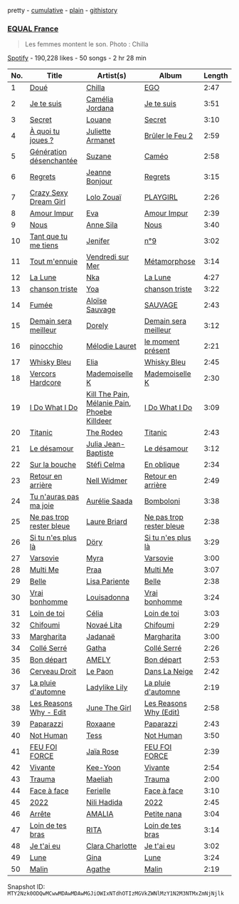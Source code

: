 pretty - [cumulative](/playlists/cumulative/37i9dQZF1DX4kZR8vL5oVX.md) - [plain](/playlists/plain/37i9dQZF1DX4kZR8vL5oVX) - [githistory](https://github.githistory.xyz/mackorone/spotify-playlist-archive/blob/main/playlists/plain/37i9dQZF1DX4kZR8vL5oVX)

### [EQUAL France](https://open.spotify.com/playlist/37i9dQZF1DX4kZR8vL5oVX)

> Les femmes montent le son\. Photo : Chilla

[Spotify](https://open.spotify.com/user/spotify) - 190,228 likes - 50 songs - 2 hr 28 min

| No. | Title | Artist(s) | Album | Length |
|---|---|---|---|---|
| 1 | [Doué](https://open.spotify.com/track/5RA8lfUpypk40aqp1CIYSQ) | [Chilla](https://open.spotify.com/artist/1ywkNtrO3WGuwaehqxyjAO) | [EGO](https://open.spotify.com/album/451uEKAXSbMJ5Pry6mIANM) | 2:47 |
| 2 | [Je te suis](https://open.spotify.com/track/2DmBSeEJb5w4tbRBbeMUtX) | [Camélia Jordana](https://open.spotify.com/artist/2XkCa3HcntokIgOP5N3QO7) | [Je te suis](https://open.spotify.com/album/0bE8mQcuz25d7HS1cR2fck) | 3:51 |
| 3 | [Secret](https://open.spotify.com/track/3g8XEpjHvbt2KfilEIh0Jj) | [Louane](https://open.spotify.com/artist/7wjeXCtRND2ZdKfMJFu6JC) | [Secret](https://open.spotify.com/album/2uWPQsd3smibQTkgcjOUyw) | 3:10 |
| 4 | [À quoi tu joues ?](https://open.spotify.com/track/0kNmrNDkohPkspb6hqgZzt) | [Juliette Armanet](https://open.spotify.com/artist/61CPKXT0bcKj8MKTNTMOXa) | [Brûler le Feu 2](https://open.spotify.com/album/4cpqnqV7914MH1bGNqbS0t) | 2:59 |
| 5 | [Génération désenchantée](https://open.spotify.com/track/5yeCYJzFykj421kaSz6htN) | [Suzane](https://open.spotify.com/artist/00CTomLgA78xvwEwL0woWx) | [Caméo](https://open.spotify.com/album/5QXZkChgcFRZ6cUAehwUfp) | 2:58 |
| 6 | [Regrets](https://open.spotify.com/track/7vVr5S1IiJAnNr1DQ1Pzcx) | [Jeanne Bonjour](https://open.spotify.com/artist/69RTXNHpm2vfbE6xBVuC4u) | [Regrets](https://open.spotify.com/album/6gQjMSxtHKyYPc38PSNbJv) | 3:15 |
| 7 | [Crazy Sexy Dream Girl](https://open.spotify.com/track/34zZugFmhTGDTO61jT8lyX) | [Lolo Zouaï](https://open.spotify.com/artist/2qDIR2WlcW3llkGqJWg9VJ) | [PLAYGIRL](https://open.spotify.com/album/0hKVypyK1PsoVe3Rjvml0X) | 2:26 |
| 8 | [Amour Impur](https://open.spotify.com/track/1T1WSQmKGz4YBUyEPJIrVs) | [Eva](https://open.spotify.com/artist/5nH2klYTzn8CNvUv1GOGQO) | [Amour Impur](https://open.spotify.com/album/7JG5zurCpn1gZP8pkygG9O) | 2:39 |
| 9 | [Nous](https://open.spotify.com/track/2zHTKPHqtAxOnp7xumMjx9) | [Anne Sila](https://open.spotify.com/artist/0GejADUuCXsh3pOsfTqHv5) | [Nous](https://open.spotify.com/album/0L86XWocBu0m2YNPRHcO6c) | 3:40 |
| 10 | [Tant que tu me tiens](https://open.spotify.com/track/3gI7ilOBQvN4jvN7gpLr0D) | [Jenifer](https://open.spotify.com/artist/7p0bICJNx2HM4jS28qexvv) | [n°9](https://open.spotify.com/album/51K9i8FXf6WkGZG1hNhxNO) | 3:02 |
| 11 | [Tout m'ennuie](https://open.spotify.com/track/2tGnmde5psWfpwxjAApQ42) | [Vendredi sur Mer](https://open.spotify.com/artist/0wuuYZFptujAsRthrdea2B) | [Métamorphose](https://open.spotify.com/album/4oMACluGt3023RPODJv1ex) | 3:14 |
| 12 | [La Lune](https://open.spotify.com/track/5r3i5CyyUnqz4wejDxgxNJ) | [Nka](https://open.spotify.com/artist/1iuyyjgdZEj54Y1vd5SyKz) | [La Lune](https://open.spotify.com/album/6xFa7nj9xqU5YUL5ivUGPz) | 4:27 |
| 13 | [chanson triste](https://open.spotify.com/track/5WFiYXOtO5u45X5mLv6ckW) | [Yoa](https://open.spotify.com/artist/7d1ctWXfrUvAe804Zld3Gy) | [chanson triste](https://open.spotify.com/album/1QurzPgalUkcteDy3b6DUm) | 3:22 |
| 14 | [Fumée](https://open.spotify.com/track/4WPxsbif1zIetQsn6xhCHl) | [Aloïse Sauvage](https://open.spotify.com/artist/5LYSuLVsB6OVxkDY107AyQ) | [SAUVAGE](https://open.spotify.com/album/36m6tjnui4wYIIq8IVFCfH) | 2:43 |
| 15 | [Demain sera meilleur](https://open.spotify.com/track/1bW75jzYfLn2lk3tqG2xFA) | [Dorely](https://open.spotify.com/artist/7zEvemWd0At54LjzE5SQnl) | [Demain sera meilleur](https://open.spotify.com/album/52frjdJ4mvhb132sTdAGX8) | 3:12 |
| 16 | [pinocchio](https://open.spotify.com/track/4xIbk0ddlFGhrvSIwJZjNQ) | [Mélodie Lauret](https://open.spotify.com/artist/4gceoi6b3eqGyx9dLQU1S4) | [le moment présent](https://open.spotify.com/album/6bua9gpCXAZGQ4vNXd8U34) | 2:21 |
| 17 | [Whisky Bleu](https://open.spotify.com/track/3J9I7alwxBzR1Io1zRZcyW) | [Elia](https://open.spotify.com/artist/5KbznS5SUZOb7skpdIO9J6) | [Whisky Bleu](https://open.spotify.com/album/3XQx1XHa38eVoxkzDYfYLr) | 2:45 |
| 18 | [Vercors Hardcore](https://open.spotify.com/track/3Pq88yBYnC3zqYBOcu2om9) | [Mademoiselle K](https://open.spotify.com/artist/5O2FUMAWxdTikjoCBAXrNI) | [Mademoiselle K](https://open.spotify.com/album/1tl4KXoXQ32sV2CEzZbKCt) | 2:30 |
| 19 | [I Do What I Do](https://open.spotify.com/track/0TOVkboCEXt9bygu6wxoC7) | [Kill The Pain](https://open.spotify.com/artist/2HdD6RZrZ6YPMnzgP23KhL), [Mélanie Pain](https://open.spotify.com/artist/2Sk0H4rS0QuQESESHELFy0), [Phoebe Killdeer](https://open.spotify.com/artist/318VpIRUWele6jD0k3ldkT) | [I Do What I Do](https://open.spotify.com/album/7LARMgMQu0B3ApNs1RvBdT) | 3:09 |
| 20 | [Titanic](https://open.spotify.com/track/3U7na9Ffvvi3MGeXKKIzTJ) | [The Rodeo](https://open.spotify.com/artist/66g3ybCzTYusaxjoARIBEw) | [Titanic](https://open.spotify.com/album/7mJmjMSZzPr18KGw2IqsrL) | 2:43 |
| 21 | [Le désamour](https://open.spotify.com/track/1wfjnuat2Q1Cu26gAFUkkF) | [Julia Jean\-Baptiste](https://open.spotify.com/artist/6YJvTbBj1vgz35rqWrhv81) | [Le désamour](https://open.spotify.com/album/2NVuH0yi3YEkBwUFMSnGj2) | 3:12 |
| 22 | [Sur la bouche](https://open.spotify.com/track/2JcdASzRrYLUEDXmYEjsza) | [Stéfi Celma](https://open.spotify.com/artist/0fMSqSfAS3Bv91cw1QBkXZ) | [En oblique](https://open.spotify.com/album/0xwFdidobkl3J81brjW8Wf) | 2:34 |
| 23 | [Retour en arrière](https://open.spotify.com/track/7bsl7BIb8E9oJ3l94yT3yn) | [Nell Widmer](https://open.spotify.com/artist/3Wt1O2klP0ptRHnUwBjQx2) | [Retour en arrière](https://open.spotify.com/album/7HYHgBMe7zOgzKz6WPneQq) | 2:49 |
| 24 | [Tu n'auras pas ma joie](https://open.spotify.com/track/7BvhYJwdF46X2Aqj8jaOQW) | [Aurélie Saada](https://open.spotify.com/artist/4hXlAArOvdCE7yvxblLjHh) | [Bomboloni](https://open.spotify.com/album/5Itu8V38Ccox3hjwqmmwGW) | 3:38 |
| 25 | [Ne pas trop rester bleue](https://open.spotify.com/track/5UZTTzRUk5NgF1Yaj1ukG6) | [Laure Briard](https://open.spotify.com/artist/01kBbtD0A37qtJ9EdA3Fm1) | [Ne pas trop rester bleue](https://open.spotify.com/album/6UpuiTH20qHXgwBTQjcZDx) | 2:38 |
| 26 | [Si tu n'es plus là](https://open.spotify.com/track/37ZGXeDWu9h8RnipTVPc19) | [Döry](https://open.spotify.com/artist/0cZJ5gjr184hSsTcm7PNBK) | [Si tu n'es plus là](https://open.spotify.com/album/3WAiyrlWcXlwxt1mQzcay7) | 3:29 |
| 27 | [Varsovie](https://open.spotify.com/track/38iBpIPp9BJMgNcThAhCsV) | [Myra](https://open.spotify.com/artist/0CREEnqrPXZUTyHKATsUWE) | [Varsovie](https://open.spotify.com/album/6LS1kGB22Bi1opGNzvA4zr) | 3:00 |
| 28 | [Multi Me](https://open.spotify.com/track/7wDFQIHLxYQfesycPsTlNg) | [Praa](https://open.spotify.com/artist/2BEp4lORHjjxT1zuqRTxIt) | [Multi Me](https://open.spotify.com/album/2bhbDzxU7edA40Hjii0ZYJ) | 3:07 |
| 29 | [Belle](https://open.spotify.com/track/02MJ7tsWDTcZSADrruVhIV) | [Lisa Pariente](https://open.spotify.com/artist/2D15WFlWJuCeEGC1LGss6X) | [Belle](https://open.spotify.com/album/3g5nDsYn2YjfR37RPYSVzG) | 2:38 |
| 30 | [Vrai bonhomme](https://open.spotify.com/track/2js0MRfvf1lSSSKBae944f) | [Louisadonna](https://open.spotify.com/artist/6KeEXdNCF2wHQ1kT3seHO1) | [Vrai bonhomme](https://open.spotify.com/album/3enMo9DaxpjQ44dn4FeJzk) | 3:24 |
| 31 | [Loin de toi](https://open.spotify.com/track/1JO30X9CUuKYnISX0h9Llb) | [Célia](https://open.spotify.com/artist/0bmUPD2bratYg1Isvk5Nf3) | [Loin de toi](https://open.spotify.com/album/1ACdo6GpE4tgdZdhUWMe1p) | 3:03 |
| 32 | [Chifoumi](https://open.spotify.com/track/6lKs1pXjZvGQHNky3qD6qz) | [Novaé Lita](https://open.spotify.com/artist/1tZ9lQ62KmVFephCl3hfB6) | [Chifoumi](https://open.spotify.com/album/3Wfi96jmFxSxBdv510bSar) | 2:29 |
| 33 | [Margharita](https://open.spotify.com/track/3ErRMkVn5iKbB5Y5srrN3r) | [Jadanaë](https://open.spotify.com/artist/7qWpcLPHqE4eMj41jlOjvs) | [Margharita](https://open.spotify.com/album/5nMiTVJi7e0NmtPhgQPyaa) | 3:00 |
| 34 | [Collé Serré](https://open.spotify.com/track/3q5YPxx51EBtRTS3dz0OSH) | [Gatha](https://open.spotify.com/artist/74RcB2E0EhH2eWyulRmT1j) | [Collé Serré](https://open.spotify.com/album/6vFNslYg8sbpfZTPv6qxzg) | 2:26 |
| 35 | [Bon départ](https://open.spotify.com/track/71T0hf0idC27XTcULrFTZG) | [AMELY](https://open.spotify.com/artist/1ZjMt2JJguTMAqvZwRqRNx) | [Bon départ](https://open.spotify.com/album/5AJvtBs91gJjtxEw8cdVhL) | 2:53 |
| 36 | [Cerveau Droit](https://open.spotify.com/track/4A0gHh5hdegO8fs1KJqvFQ) | [Le Paon](https://open.spotify.com/artist/2JGuBoiuoXvEI3A7CF1buF) | [Dans La Neige](https://open.spotify.com/album/7jSTSXVv1JGw753WIg9cZ3) | 2:42 |
| 37 | [La pluie d'automne](https://open.spotify.com/track/3ImYYZHd3HNqvm7bRFoWVJ) | [Ladylike Lily](https://open.spotify.com/artist/4c9EbrVVm6nlAgkZbtpoTg) | [La pluie d'automne](https://open.spotify.com/album/5DGfgj0zyQcQytS0xhqCJ4) | 2:19 |
| 38 | [Les Reasons Why \- Edit](https://open.spotify.com/track/4Erd0zRY34zU1qI0WM8dTG) | [June The Girl](https://open.spotify.com/artist/5YAuSUk0Vn6sZBId4I9cni) | [Les Reasons Why \(Edit\)](https://open.spotify.com/album/3bX7CnB6dCLtaiHXBfW9Wq) | 2:58 |
| 39 | [Paparazzi](https://open.spotify.com/track/3ItH9nJSzbOwISq7bxeOcC) | [Roxaane](https://open.spotify.com/artist/6wzDxKSspmUkXSTAdP3lNO) | [Paparazzi](https://open.spotify.com/album/6XmMIG78Axtmf5afhOXg11) | 2:43 |
| 40 | [Not Human](https://open.spotify.com/track/76exYjUgz88VeE2hOHIY8S) | [Tess](https://open.spotify.com/artist/5r8cx09Wdz9YeIbDhzfnna) | [Not Human](https://open.spotify.com/album/48w4yNwV3SDNCbuPplK8w3) | 3:50 |
| 41 | [FEU FOI FORCE](https://open.spotify.com/track/0b15OBukhg9RrQcL02eX7K) | [Jaïa Rose](https://open.spotify.com/artist/3uwTDwvi4L9Zo18M5oiZ3Y) | [FEU FOI FORCE](https://open.spotify.com/album/513tXveomwQZvC4trtYqM8) | 2:39 |
| 42 | [Vivante](https://open.spotify.com/track/1heT3sgEBcsnRQqUZ2NSZ6) | [Kee\-Yoon](https://open.spotify.com/artist/3KL4cyQFwcsvXdikuD2sSQ) | [Vivante](https://open.spotify.com/album/2TLZIwu3hyoXPzv3OHL682) | 2:54 |
| 43 | [Trauma](https://open.spotify.com/track/65mbZ5yKTCZj42c0cdof1L) | [Maeliah](https://open.spotify.com/artist/675TVTxu1DFIvB76rXpdYI) | [Trauma](https://open.spotify.com/album/6fS8A3PwDFkMGJbJfloZGB) | 2:00 |
| 44 | [Face à face](https://open.spotify.com/track/6YbXfhWtXDZ29tdeoq5Sgy) | [Ferielle](https://open.spotify.com/artist/5mec3516HpwhOAlfoEmjKN) | [Face à face](https://open.spotify.com/album/0SboUOdleCg4ZTxNvnCyyB) | 3:10 |
| 45 | [2022](https://open.spotify.com/track/2psnj8L3LQG8N4KlRrrXuO) | [Nili Hadida](https://open.spotify.com/artist/6WEbJueFZyzOeg2O6oNPE9) | [2022](https://open.spotify.com/album/4TCcau3EhDdiBdWWL89BFN) | 2:45 |
| 46 | [Arrête](https://open.spotify.com/track/4CBkOYSh9nB64rmOyojrGP) | [AMALIA](https://open.spotify.com/artist/49Dd1MWoMus30BFKrzBSLZ) | [Petite nana](https://open.spotify.com/album/4Dx3bxYxatktzIpP8CZlqJ) | 3:04 |
| 47 | [Loin de tes bras](https://open.spotify.com/track/1iSOt6GX8Sl6INjr6bH9m6) | [RITA](https://open.spotify.com/artist/7Lb4Zl9RoYj4qm7kYQ3Pa5) | [Loin de tes bras](https://open.spotify.com/album/4MI5O00NSEA4rRstEqsODI) | 3:14 |
| 48 | [Je t'ai eu](https://open.spotify.com/track/0gEloWZB6fIbC67Ogf25Tl) | [Clara Charlotte](https://open.spotify.com/artist/2j2XsTjam1x6HjXkoPu2ki) | [Je t'ai eu](https://open.spotify.com/album/7Hst6Z1XCkFEb3I59NPCGz) | 3:02 |
| 49 | [Lune](https://open.spotify.com/track/6AcK1wmmArIh5P8egMegAN) | [Gina](https://open.spotify.com/artist/46UUjj9c7Qx8SxLogphyzH) | [Lune](https://open.spotify.com/album/3WEGs20Pwd7r4QD5CmhaG9) | 3:24 |
| 50 | [Malin](https://open.spotify.com/track/6peDnVUHhP7TbQQnIrMMUn) | [Agathe](https://open.spotify.com/artist/3bD7zFIrQAzLtqlFMSjfjH) | [Malin](https://open.spotify.com/album/6S9fMh8EuyJswjtbzz1qKE) | 2:19 |

Snapshot ID: `MTY2Nzk0ODQwMCwwMDAwMDAwMGJiOWIxNTdhOTIzMGVkZWNlMzY1N2M3NTMxZmNjNjlk`

